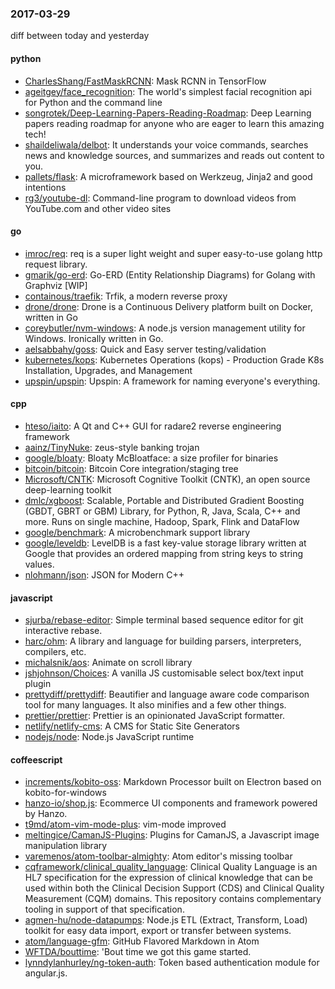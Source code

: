 ### 2017-03-29
diff between today and yesterday

#### python
* [CharlesShang/FastMaskRCNN](https://github.com/CharlesShang/FastMaskRCNN): Mask RCNN in TensorFlow
* [ageitgey/face_recognition](https://github.com/ageitgey/face_recognition): The world's simplest facial recognition api for Python and the command line
* [songrotek/Deep-Learning-Papers-Reading-Roadmap](https://github.com/songrotek/Deep-Learning-Papers-Reading-Roadmap): Deep Learning papers reading roadmap for anyone who are eager to learn this amazing tech!
* [shaildeliwala/delbot](https://github.com/shaildeliwala/delbot): It understands your voice commands, searches news and knowledge sources, and summarizes and reads out content to you.
* [pallets/flask](https://github.com/pallets/flask): A microframework based on Werkzeug, Jinja2 and good intentions
* [rg3/youtube-dl](https://github.com/rg3/youtube-dl): Command-line program to download videos from YouTube.com and other video sites

#### go
* [imroc/req](https://github.com/imroc/req): req is a super light weight and super easy-to-use golang http request library.
* [gmarik/go-erd](https://github.com/gmarik/go-erd): Go-ERD (Entity Relationship Diagrams) for Golang with Graphviz [WIP]
* [containous/traefik](https://github.com/containous/traefik): Trfik, a modern reverse proxy
* [drone/drone](https://github.com/drone/drone): Drone is a Continuous Delivery platform built on Docker, written in Go
* [coreybutler/nvm-windows](https://github.com/coreybutler/nvm-windows): A node.js version management utility for Windows. Ironically written in Go.
* [aelsabbahy/goss](https://github.com/aelsabbahy/goss): Quick and Easy server testing/validation
* [kubernetes/kops](https://github.com/kubernetes/kops): Kubernetes Operations (kops) - Production Grade K8s Installation, Upgrades, and Management
* [upspin/upspin](https://github.com/upspin/upspin): Upspin: A framework for naming everyone's everything.

#### cpp
* [hteso/iaito](https://github.com/hteso/iaito): A Qt and C++ GUI for radare2 reverse engineering framework
* [aainz/TinyNuke](https://github.com/aainz/TinyNuke): zeus-style banking trojan
* [google/bloaty](https://github.com/google/bloaty): Bloaty McBloatface: a size profiler for binaries
* [bitcoin/bitcoin](https://github.com/bitcoin/bitcoin): Bitcoin Core integration/staging tree
* [Microsoft/CNTK](https://github.com/Microsoft/CNTK): Microsoft Cognitive Toolkit (CNTK), an open source deep-learning toolkit
* [dmlc/xgboost](https://github.com/dmlc/xgboost): Scalable, Portable and Distributed Gradient Boosting (GBDT, GBRT or GBM) Library, for Python, R, Java, Scala, C++ and more. Runs on single machine, Hadoop, Spark, Flink and DataFlow
* [google/benchmark](https://github.com/google/benchmark): A microbenchmark support library
* [google/leveldb](https://github.com/google/leveldb): LevelDB is a fast key-value storage library written at Google that provides an ordered mapping from string keys to string values.
* [nlohmann/json](https://github.com/nlohmann/json): JSON for Modern C++

#### javascript
* [sjurba/rebase-editor](https://github.com/sjurba/rebase-editor): Simple terminal based sequence editor for git interactive rebase.
* [harc/ohm](https://github.com/harc/ohm): A library and language for building parsers, interpreters, compilers, etc.
* [michalsnik/aos](https://github.com/michalsnik/aos): Animate on scroll library
* [jshjohnson/Choices](https://github.com/jshjohnson/Choices): A vanilla JS customisable select box/text input plugin 
* [prettydiff/prettydiff](https://github.com/prettydiff/prettydiff): Beautifier and language aware code comparison tool for many languages. It also minifies and a few other things.
* [prettier/prettier](https://github.com/prettier/prettier): Prettier is an opinionated JavaScript formatter.
* [netlify/netlify-cms](https://github.com/netlify/netlify-cms): A CMS for Static Site Generators
* [nodejs/node](https://github.com/nodejs/node): Node.js JavaScript runtime 

#### coffeescript
* [increments/kobito-oss](https://github.com/increments/kobito-oss): Markdown Processor built on Electron based on kobito-for-windows
* [hanzo-io/shop.js](https://github.com/hanzo-io/shop.js):  Ecommerce UI components and framework powered by Hanzo.
* [t9md/atom-vim-mode-plus](https://github.com/t9md/atom-vim-mode-plus): vim-mode improved
* [meltingice/CamanJS-Plugins](https://github.com/meltingice/CamanJS-Plugins): Plugins for CamanJS, a Javascript image manipulation library
* [varemenos/atom-toolbar-almighty](https://github.com/varemenos/atom-toolbar-almighty): Atom editor's missing toolbar
* [cqframework/clinical_quality_language](https://github.com/cqframework/clinical_quality_language): Clinical Quality Language is an HL7 specification for the expression of clinical knowledge that can be used within both the Clinical Decision Support (CDS) and Clinical Quality Measurement (CQM) domains. This repository contains complementary tooling in support of that specification.
* [agmen-hu/node-datapumps](https://github.com/agmen-hu/node-datapumps): Node.js ETL (Extract, Transform, Load) toolkit for easy data import, export or transfer between systems.
* [atom/language-gfm](https://github.com/atom/language-gfm): GitHub Flavored Markdown in Atom
* [WFTDA/bouttime](https://github.com/WFTDA/bouttime): 'Bout time we got this game started.
* [lynndylanhurley/ng-token-auth](https://github.com/lynndylanhurley/ng-token-auth): Token based authentication module for angular.js.
